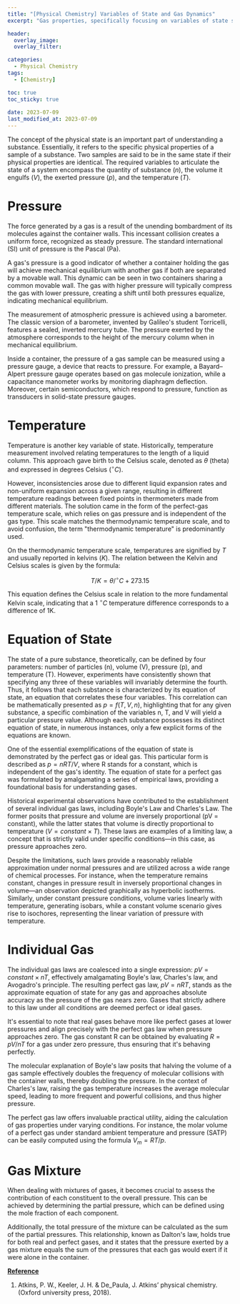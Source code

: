 ```yaml
---
title: "[Physical Chemistry] Variables of State and Gas Dynamics"
excerpt: "Gas properties, specifically focusing on variables of state such as pressure and temperature, while elucidating how these variables play a pivotal role in defining a substance's physical state and determining the dynamics of gas behavior."

header:
  overlay_image: 
  overlay_filter: 

categories:
  - Physical Chemistry
tags:
  - [Chemistry]

toc: true
toc_sticky: true
 
date: 2023-07-09
last_modified_at: 2023-07-09
---
```


The concept of the physical state is an important part of understanding a substance. Essentially, it refers to the specific physical properties of a sample of a substance. Two samples are said to be in the same state if their physical properties are identical. The required variables to articulate the state of a system encompass the quantity of substance ($n$), the volume it engulfs ($V$), the exerted pressure ($p$), and the temperature ($T$).

# Pressure

The force generated by a gas is a result of the unending bombardment of its molecules against the container walls. This incessant collision creates a uniform force, recognized as steady pressure. The standard international (SI) unit of pressure is the Pascal (Pa).

A gas's pressure is a good indicator of whether a container holding the gas will achieve mechanical equilibrium with another gas if both are separated by a movable wall. This dynamic can be seen in two containers sharing a common movable wall. The gas with higher pressure will typically compress the gas with lower pressure, creating a shift until both pressures equalize, indicating mechanical equilibrium.

The measurement of atmospheric pressure is achieved using a barometer. The classic version of a barometer, invented by Galileo's student Torricelli, features a sealed, inverted mercury tube. The pressure exerted by the atmosphere corresponds to the height of the mercury column when in mechanical equilibrium.

Inside a container, the pressure of a gas sample can be measured using a pressure gauge, a device that reacts to pressure. For example, a Bayard–Alpert pressure gauge operates based on gas molecule ionization, while a capacitance manometer works by monitoring diaphragm deflection. Moreover, certain semiconductors, which respond to pressure, function as transducers in solid-state pressure gauges.

# Temperature

Temperature is another key variable of state. Historically, temperature measurement involved relating temperatures to the length of a liquid column. This approach gave birth to the Celsius scale, denoted as $\theta$ (theta) and expressed in degrees Celsius ($^\circ C$).

However, inconsistencies arose due to different liquid expansion rates and non-uniform expansion across a given range, resulting in different temperature readings between fixed points in thermometers made from different materials. The solution came in the form of the perfect-gas temperature scale, which relies on gas pressure and is independent of the gas type. This scale matches the thermodynamic temperature scale, and to avoid confusion, the term "thermodynamic temperature" is predominantly used.

On the thermodynamic temperature scale, temperatures are signified by $T$ and usually reported in kelvins ($K$). The relation between the Kelvin and Celsius scales is given by the formula:

$$
T/K = \theta / ^\circ C + 273.15
$$

This equation defines the Celsius scale in relation to the more fundamental Kelvin scale, indicating that a 1 $^\circ C$ temperature difference corresponds to a difference of 1K.

# Equation of State

The state of a pure substance, theoretically, can be defined by four parameters: number of particles (n), volume (V), pressure (p), and temperature (T). However, experiments have consistently shown that specifying any three of these variables will invariably determine the fourth. Thus, it follows that each substance is characterized by its equation of state, an equation that correlates these four variables. This correlation can be mathematically presented as $p = f(T,V,n)$, highlighting that for any given substance, a specific combination of the variables n, T, and V will yield a particular pressure value. Although each substance possesses its distinct equation of state, in numerous instances, only a few explicit forms of the equations are known.

One of the essential exemplifications of the equation of state is demonstrated by the perfect gas or ideal gas. This particular form is described as $p = nRT/V$, where R stands for a constant, which is independent of the gas's identity. The equation of state for a perfect gas was formulated by amalgamating a series of empirical laws, providing a foundational basis for understanding gases.

Historical experimental observations have contributed to the establishment of several individual gas laws, including Boyle's Law and Charles's Law. The former posits that pressure and volume are inversely proportional (pV = constant), while the latter states that volume is directly proportional to temperature ($V = constant × T$). These laws are examples of a limiting law, a concept that is strictly valid under specific conditions—in this case, as pressure approaches zero.

Despite the limitations, such laws provide a reasonably reliable approximation under normal pressures and are utilized across a wide range of chemical processes. For instance, when the temperature remains constant, changes in pressure result in inversely proportional changes in volume—an observation depicted graphically as hyperbolic isotherms. Similarly, under constant pressure conditions, volume varies linearly with temperature, generating isobars, while a constant volume scenario gives rise to isochores, representing the linear variation of pressure with temperature.

# Individual Gas

The individual gas laws are coalesced into a single expression: $pV = constant × nT$, effectively amalgamating Boyle's law, Charles's law, and Avogadro's principle. The resulting perfect gas law, $pV = nRT$, stands as the approximate equation of state for any gas and approaches absolute accuracy as the pressure of the gas nears zero. Gases that strictly adhere to this law under all conditions are deemed perfect or ideal gases.

It's essential to note that real gases behave more like perfect gases at lower pressures and align precisely with the perfect gas law when pressure approaches zero. The gas constant R can be obtained by evaluating $R = pV/nT$ for a gas under zero pressure, thus ensuring that it's behaving perfectly.

The molecular explanation of Boyle's law posits that halving the volume of a gas sample effectively doubles the frequency of molecular collisions with the container walls, thereby doubling the pressure. In the context of Charles's law, raising the gas temperature increases the average molecular speed, leading to more frequent and powerful collisions, and thus higher pressure.

The perfect gas law offers invaluable practical utility, aiding the calculation of gas properties under varying conditions. For instance, the molar volume of a perfect gas under standard ambient temperature and pressure (SATP) can be easily computed using the formula $V_m = RT/p$.

# Gas Mixture

When dealing with mixtures of gases, it becomes crucial to assess the contribution of each constituent to the overall pressure. This can be achieved by determining the partial pressure, which can be defined using the mole fraction of each component.

Additionally, the total pressure of the mixture can be calculated as the sum of the partial pressures. This relationship, known as Dalton's law, holds true for both real and perfect gases, and it states that the pressure exerted by a gas mixture equals the sum of the pressures that each gas would exert if it were alone in the container.


**<U>Reference</U>**

1. Atkins, P. W., Keeler, J. H. &amp; De_Paula, J. Atkins’ physical chemistry. (Oxford university press, 2018). 